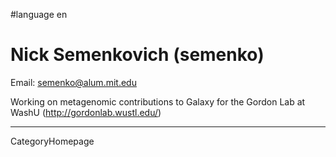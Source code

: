
#language en
# Nick Semenkovich (semenko)

Email: [semenko@alum.mit.edu](semenko@alum.mit.edu)

Working on metagenomic contributions to Galaxy for the Gordon Lab at WashU (http://gordonlab.wustl.edu/)



----
CategoryHomepage
